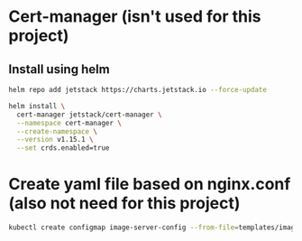 # Cert-manager (isn't used for this project)

## Install using helm
``` sh
helm repo add jetstack https://charts.jetstack.io --force-update
```

``` sh
helm install \
  cert-manager jetstack/cert-manager \
  --namespace cert-manager \
  --create-namespace \
  --version v1.15.1 \
  --set crds.enabled=true
```

# Create yaml file based on nginx.conf (also not need for this project)

``` sh
kubectl create configmap image-server-config --from-file=templates/imageServer/nginx.conf -o yaml --dry-run=client > templates/imageServer/image-server-config.yaml
```